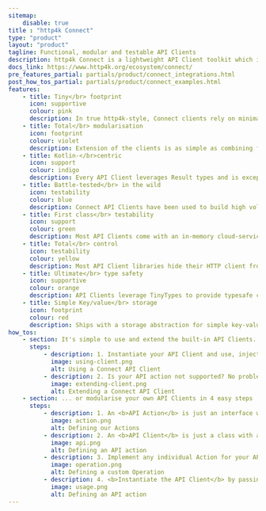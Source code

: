 ```yaml
---
sitemap:
    disable: true
title : "http4k Connect"
type: "product"
layout: "product"
tagline: Functional, modular and testable API Clients 
description: http4k Connect is a lightweight API Client toolkit which includes libraries for connecting to popular third-party cloud services and AI backends
docs_link: https://www.http4k.org/ecosystem/connect/
pre_features_partial: partials/product/connect_integrations.html
post_how_tos_partial: partials/product/connect_examples.html
features:
    - title: Tiny</br> footprint
      icon: supportive
      colour: pink
      description: In true http4k-style, Connect clients rely on minimal dependencies and zero reflection, perfect for lightweight and security-conscious applications.
    - title: Total</br> modularisation
      icon: footprint
      colour: violet
      description: Extension of the clients is as simple as combining function calls or implementing a single data class with just 2 simple methods.
    - title: Kotlin-</br>centric
      icon: support
      colour: indigo
      description: Every API Client leverages Result types and is exception-safe, so you can finally code like it's Kotlin that you're writing!
    - title: Battle-tested</br> in the wild
      icon: testability
      colour: blue
      description: Connect API Clients have been used to build high volume applications in Banking, Publishing, eCommerce & Government projects.
    - title: First class</br> testability
      icon: support
      colour: green
      description: Most API Clients come with an in-memory cloud-service fake which can be used for lightning fast test suites or spun up as a server.</br></br>All fakes are chaos-enabled, so you can test what happens to your code in failure scenarios.
    - title: Total</br> control
      icon: testability
      colour: yellow
      description: Most API Client libraries hide their HTTP client from you, stopping you from implementing observability or customisation.</br></br>Connect allows any http4k client module to be plugged in, so you can leverage the full power of http4k
    - title: Ultimate</br> type safety
      icon: supportive
      colour: orange
      description: API Clients leverage TinyTypes to provide typesafe coding and automatic serialisation.</br></br>Stop relying on unsafe, stringly-typed APIs.
    - title: Simple Key/value</br> storage
      icon: footprint
      colour: red
      description: Ships with a storage abstraction for simple key-value storage, and adapters for popular backends.</br></br>Plugin in-memory, S3, JDBC or Redis with a single line of code!
how_tos:
    - section: It's simple to use and extend the built-in API Clients...
      steps:
          - description: 1. Instantiate your API Client and use, injecting your own HTTP client for observability.
            image: using-client.png
            alt: Using a Connect API Client
          - description: 2. Is your API action not supported? No problem - simply create your own by extension!
            image: extending-client.png
            alt: Extending a Connect API Client
    - section: ... or modularise your own API Clients in 4 easy steps ...
      steps:
          - description: 1. An <b>API Action</b> is just an interface with methods for marshalling the contents of HTTP messages.
            image: action.png
            alt: Defining our Actions
          - description: 2. An <b>API Client</b> is just a class with a single function and handles with the transport for the remote API.
            image: api.png
            alt: Defining an API action
          - description: 3. Implement any individual Action for your API with <b>a single class</b> and a <b>extension method</b>. Compose multiple calls together without bloating your API Client!
            image: operation.png
            alt: Defining a custom Operation
          - description: 4. <b>Instantiate the API Client</b> by passing in the HTTP client and other transport requirements, and call it as normal. Exceptions are trapped in the returned Result.
            image: usage.png
            alt: Defining an API action
---
```

